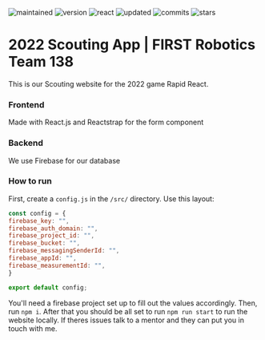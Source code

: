 ![maintained](https://img.shields.io/maintenance/no/2022?style=flat-square)
![version](https://img.shields.io/github/package-json/v/averwhy/Scouting2022?style=flat-square)
![react](https://img.shields.io/npm/v/react?color=61dbfb&label=react&style=flat-square)
![updated](https://img.shields.io/github/last-commit/averwhy/scouting2022?style=flat-square)
![commits](https://img.shields.io/github/commit-activity/w/averwhy/Scouting2022?color=gree&style=flat-square)
![stars](https://img.shields.io/github/stars/averwhy/Scouting2022?color=gold&style=flat-square)
# 2022 Scouting App | FIRST Robotics Team 138

This is our Scouting website for the 2022 game Rapid React.

### Frontend
Made with React.js and Reactstrap for the form component

### Backend
We use Firebase for our database


### How to run
First, create a `config.js` in the `/src/` directory. Use this layout:
```js
const config = {
firebase_key: "",
firebase_auth_domain: "",
firebase_project_id: "",
firebase_bucket: "",
firebase_messagingSenderId: "",
firebase_appId: "",
firebase_measurementId: "",
}

export default config;
```
You'll need a firebase project set up to fill out the values accordingly.
Then, run `npm i`. After that you should be all set to run `npm run start` to run the website locally.
If theres issues talk to a mentor and they can put you in touch with me.
